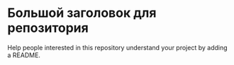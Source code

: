 # Большой заголовок для репозитория
Help people interested in this repository understand your project by adding a README.
